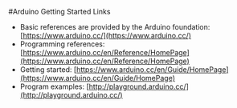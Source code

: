 #Arduino Getting Started Links

- Basic references are provided by the Arduino foundation: [https://www.arduino.cc/](https://www.arduino.cc/)
- Programming references: [https://www.arduino.cc/en/Reference/HomePage](https://www.arduino.cc/en/Reference/HomePage)
- Getting started: [https://www.arduino.cc/en/Guide/HomePage](https://www.arduino.cc/en/Guide/HomePage)
- Program examples: [http://playground.arduino.cc/](http://playground.arduino.cc/)
